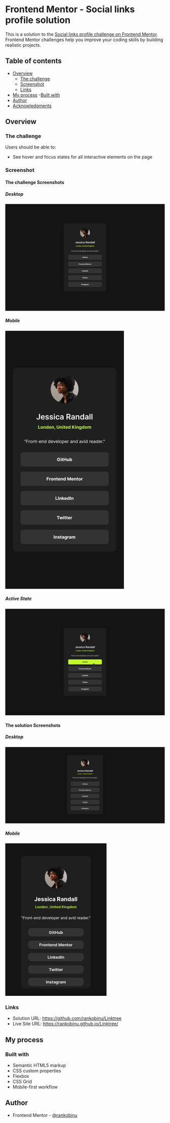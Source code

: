 # Frontend Mentor - Social links profile solution

This is a solution to the [Social links profile challenge on Frontend Mentor](https://www.frontendmentor.io/challenges/social-links-profile-UG32l9m6dQ). Frontend Mentor challenges help you improve your coding skills by building realistic projects. 

## Table of contents

- [Overview](#overview)
  - [The challenge](#the-challenge)
  - [Screenshot](#screenshot)
  - [Links](#links)
- [My process](#my-process)
  -[Built with](#built-with)
- [Author](#author)
- [Acknowledgments](#acknowledgments)

## Overview

### The challenge

Users should be able to:

- See hover and focus states for all interactive elements on the page

### Screenshot

#### The challenge Screenshots
##### Desktop
![Screenshot of the challenge on the Desktop Screen](image.png)
##### Mobile
![Screenshot of the challenge on the Mobile Screen](image-1.png)
##### Active State
![Screenshot of the challenge on Active state](image-2.png)
#### The solution Screenshots
##### Desktop
![Screenshot of the solution on the Desktop Screen](image-3.png)
##### Mobile
![Screenshot of the solution on the Mobile Screen](image-5.png)
### Links

- Solution URL: https://github.com/rankobinu/Linktree
- Live Site URL: https://rankobinu.github.io/Linktree/
## My process
### Built with

- Semantic HTML5 markup
- CSS custom properties
- Flexbox
- CSS Grid
- Mobile-first workflow

## Author
- Frontend Mentor - [@rankobinu](https://www.frontendmentor.io/profile/rankobinu)
